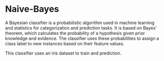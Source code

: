 # Naive-Bayes

A Bayesian classifier is a probabilistic algorithm used in machine learning and statistics for categorization and prediction tasks. It is based on Bayes' theorem, which calculates the probability of a hypothesis given prior knowledge and evidence. The classifier uses these probabilities to assign a class label to new instances based on their feature values.

This classifier uses an iris dataset to train and prediction.
